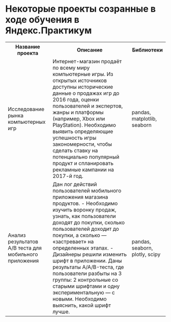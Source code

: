 # Некоторые проекты созранные в ходе обучения в Яндекс.Практикум
<table>
<tr>
<th>Название проекта</th>
<th>Описание</th>
<th>Библиотеки</th>
</tr>
<tr>
<td>Исследование рынка компьютерных игр</td>
<td>Интернет-магазин продаёт по всему миру компьютерные игры. Из открытых источников доступны исторические данные о продажах игр до 2016 года, оценки пользователей и экспертов, жанры и платформы (например, Xbox или PlayStation). Необходимо выявить определяющие успешность игры закономерности, чтобы сделать ставку на потенциально популярный продукт и спланировать рекламные кампании на 2017-й год.</td>
<td>pandas, matplotlib, seaborn</td>
</tr>
<tr>
<td>Анализ результатов А/B теста для мобильного приложения</td>
<td>Дан лог действий пользователей мобильного приложения магазина продуктов.
- Необходимо изучить воронку продаж, узнать, как пользователи доходят до покупки, сколько пользователей доходит до покупки, а сколько — «застревает» на определенных этапах.
- Дизайнеры решили изменить шрифт в приложении. Даны результаты A/A/B-теста, где пользователи разбыты на 3 группы: 2 контрольные со старыми шрифтами и одну экспериментальную — с новыми. Необходимо выяснить, какой шрифт лучше.
</td>
<td>pandas, seaborn, plotly, scipy
</td>
</tr>
</table>

